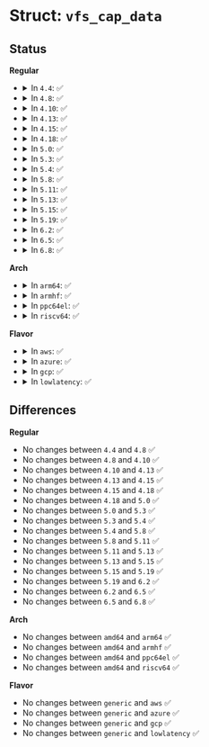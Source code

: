 # Struct: <code>vfs_cap_data</code>

## Status
<b>Regular</b>
<ul>
<li>
<details>
<summary>In <code>4.4</code>: ✅</summary>

```c
struct vfs_cap_data {
    __le32 magic_etc;
    struct (anon) data[2];
};
```
</details>
</li>
<li>
<details>
<summary>In <code>4.8</code>: ✅</summary>

```c
struct vfs_cap_data {
    __le32 magic_etc;
    struct (anon) data[2];
};
```
</details>
</li>
<li>
<details>
<summary>In <code>4.10</code>: ✅</summary>

```c
struct vfs_cap_data {
    __le32 magic_etc;
    struct (anon) data[2];
};
```
</details>
</li>
<li>
<details>
<summary>In <code>4.13</code>: ✅</summary>

```c
struct vfs_cap_data {
    __le32 magic_etc;
    struct (anon) data[2];
};
```
</details>
</li>
<li>
<details>
<summary>In <code>4.15</code>: ✅</summary>

```c
struct vfs_cap_data {
    __le32 magic_etc;
    struct (anon) data[2];
};
```
</details>
</li>
<li>
<details>
<summary>In <code>4.18</code>: ✅</summary>

```c
struct vfs_cap_data {
    __le32 magic_etc;
    struct (anon) data[2];
};
```
</details>
</li>
<li>
<details>
<summary>In <code>5.0</code>: ✅</summary>

```c
struct vfs_cap_data {
    __le32 magic_etc;
    struct (anon) data[2];
};
```
</details>
</li>
<li>
<details>
<summary>In <code>5.3</code>: ✅</summary>

```c
struct vfs_cap_data {
    __le32 magic_etc;
    struct (anon) data[2];
};
```
</details>
</li>
<li>
<details>
<summary>In <code>5.4</code>: ✅</summary>

```c
struct vfs_cap_data {
    __le32 magic_etc;
    struct (anon) data[2];
};
```
</details>
</li>
<li>
<details>
<summary>In <code>5.8</code>: ✅</summary>

```c
struct vfs_cap_data {
    __le32 magic_etc;
    struct (anon) data[2];
};
```
</details>
</li>
<li>
<details>
<summary>In <code>5.11</code>: ✅</summary>

```c
struct vfs_cap_data {
    __le32 magic_etc;
    struct (anon) data[2];
};
```
</details>
</li>
<li>
<details>
<summary>In <code>5.13</code>: ✅</summary>

```c
struct vfs_cap_data {
    __le32 magic_etc;
    struct (anon) data[2];
};
```
</details>
</li>
<li>
<details>
<summary>In <code>5.15</code>: ✅</summary>

```c
struct vfs_cap_data {
    __le32 magic_etc;
    struct (anon) data[2];
};
```
</details>
</li>
<li>
<details>
<summary>In <code>5.19</code>: ✅</summary>

```c
struct vfs_cap_data {
    __le32 magic_etc;
    struct (anon) data[2];
};
```
</details>
</li>
<li>
<details>
<summary>In <code>6.2</code>: ✅</summary>

```c
struct vfs_cap_data {
    __le32 magic_etc;
    struct (anon) data[2];
};
```
</details>
</li>
<li>
<details>
<summary>In <code>6.5</code>: ✅</summary>

```c
struct vfs_cap_data {
    __le32 magic_etc;
    struct (anon) data[2];
};
```
</details>
</li>
<li>
<details>
<summary>In <code>6.8</code>: ✅</summary>

```c
struct vfs_cap_data {
    __le32 magic_etc;
    struct (anon) data[2];
};
```
</details>
</li>
</ul>
<b>Arch</b>
<ul>
<li>
<details>
<summary>In <code>arm64</code>: ✅</summary>

```c
struct vfs_cap_data {
    __le32 magic_etc;
    struct (anon) data[2];
};
```
</details>
</li>
<li>
<details>
<summary>In <code>armhf</code>: ✅</summary>

```c
struct vfs_cap_data {
    __le32 magic_etc;
    struct (anon) data[2];
};
```
</details>
</li>
<li>
<details>
<summary>In <code>ppc64el</code>: ✅</summary>

```c
struct vfs_cap_data {
    __le32 magic_etc;
    struct (anon) data[2];
};
```
</details>
</li>
<li>
<details>
<summary>In <code>riscv64</code>: ✅</summary>

```c
struct vfs_cap_data {
    __le32 magic_etc;
    struct (anon) data[2];
};
```
</details>
</li>
</ul>
<b>Flavor</b>
<ul>
<li>
<details>
<summary>In <code>aws</code>: ✅</summary>

```c
struct vfs_cap_data {
    __le32 magic_etc;
    struct (anon) data[2];
};
```
</details>
</li>
<li>
<details>
<summary>In <code>azure</code>: ✅</summary>

```c
struct vfs_cap_data {
    __le32 magic_etc;
    struct (anon) data[2];
};
```
</details>
</li>
<li>
<details>
<summary>In <code>gcp</code>: ✅</summary>

```c
struct vfs_cap_data {
    __le32 magic_etc;
    struct (anon) data[2];
};
```
</details>
</li>
<li>
<details>
<summary>In <code>lowlatency</code>: ✅</summary>

```c
struct vfs_cap_data {
    __le32 magic_etc;
    struct (anon) data[2];
};
```
</details>
</li>
</ul>

## Differences
<b>Regular</b>
<ul>
<li>
No changes between <code>4.4</code> and <code>4.8</code> ✅
</li>
<li>
No changes between <code>4.8</code> and <code>4.10</code> ✅
</li>
<li>
No changes between <code>4.10</code> and <code>4.13</code> ✅
</li>
<li>
No changes between <code>4.13</code> and <code>4.15</code> ✅
</li>
<li>
No changes between <code>4.15</code> and <code>4.18</code> ✅
</li>
<li>
No changes between <code>4.18</code> and <code>5.0</code> ✅
</li>
<li>
No changes between <code>5.0</code> and <code>5.3</code> ✅
</li>
<li>
No changes between <code>5.3</code> and <code>5.4</code> ✅
</li>
<li>
No changes between <code>5.4</code> and <code>5.8</code> ✅
</li>
<li>
No changes between <code>5.8</code> and <code>5.11</code> ✅
</li>
<li>
No changes between <code>5.11</code> and <code>5.13</code> ✅
</li>
<li>
No changes between <code>5.13</code> and <code>5.15</code> ✅
</li>
<li>
No changes between <code>5.15</code> and <code>5.19</code> ✅
</li>
<li>
No changes between <code>5.19</code> and <code>6.2</code> ✅
</li>
<li>
No changes between <code>6.2</code> and <code>6.5</code> ✅
</li>
<li>
No changes between <code>6.5</code> and <code>6.8</code> ✅
</li>
</ul>
<b>Arch</b>
<ul>
<li>
No changes between <code>amd64</code> and <code>arm64</code> ✅
</li>
<li>
No changes between <code>amd64</code> and <code>armhf</code> ✅
</li>
<li>
No changes between <code>amd64</code> and <code>ppc64el</code> ✅
</li>
<li>
No changes between <code>amd64</code> and <code>riscv64</code> ✅
</li>
</ul>
<b>Flavor</b>
<ul>
<li>
No changes between <code>generic</code> and <code>aws</code> ✅
</li>
<li>
No changes between <code>generic</code> and <code>azure</code> ✅
</li>
<li>
No changes between <code>generic</code> and <code>gcp</code> ✅
</li>
<li>
No changes between <code>generic</code> and <code>lowlatency</code> ✅
</li>
</ul>
